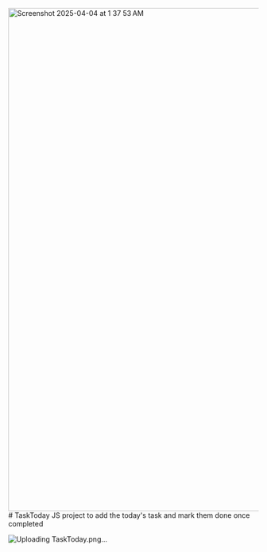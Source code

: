 <img width="1012" alt="Screenshot 2025-04-04 at 1 37 53 AM" src="https://github.com/user-attachments/assets/97591e93-051e-4443-a2d2-c756863d5de4" /># TaskToday
JS project to add the today's task and mark them done once completed

![Uploading TaskToday.png…]()
